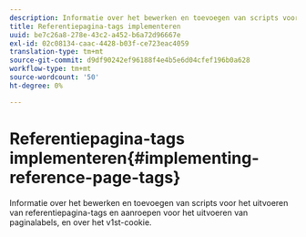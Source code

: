```yaml
---
description: Informatie over het bewerken en toevoegen van scripts voor het uitvoeren van referentiepagina-tags en aanroepen voor het uitvoeren van paginalabels, en over het v1st-cookie.
title: Referentiepagina-tags implementeren
uuid: be7c26a8-278e-43c2-a452-b6a72d96667e
exl-id: 02c08134-caac-4428-b03f-ce723eac4059
translation-type: tm+mt
source-git-commit: d9df90242ef96188f4e4b5e6d04cfef196b0a628
workflow-type: tm+mt
source-wordcount: '50'
ht-degree: 0%

---
```


# Referentiepagina-tags implementeren{#implementing-reference-page-tags}

Informatie over het bewerken en toevoegen van scripts voor het uitvoeren van referentiepagina-tags en aanroepen voor het uitvoeren van paginalabels, en over het v1st-cookie.
